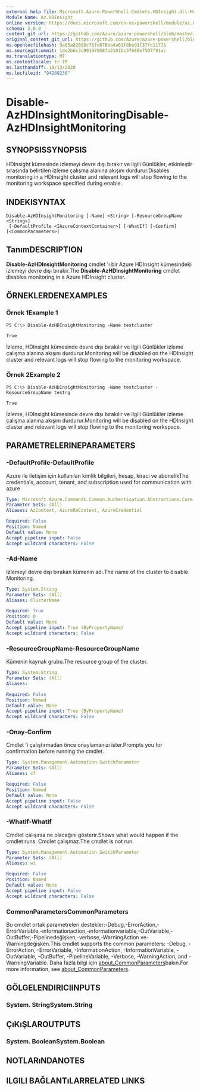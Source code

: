 ```yaml
---
external help file: Microsoft.Azure.PowerShell.Cmdlets.HDInsight.dll-Help.xml
Module Name: Az.HDInsight
online version: https://docs.microsoft.com/en-us/powershell/module/az.hdinsight/disable-azhdinsightmonitoring
schema: 2.0.0
content_git_url: https://github.com/Azure/azure-powershell/blob/master/src/HDInsight/HDInsight/help/Disable-AzHDInsightMonitoring.md
original_content_git_url: https://github.com/Azure/azure-powershell/blob/master/src/HDInsight/HDInsight/help/Disable-AzHDInsightMonitoring.md
ms.openlocfilehash: 9a65a82808c78fe878ba4a61f8be01f37fc11771
ms.sourcegitcommit: 1de2b6c3c99197958fa2101bc37680e7507f91ac
ms.translationtype: MT
ms.contentlocale: tr-TR
ms.lasthandoff: 10/13/2020
ms.locfileid: "94268238"
---
```

# <span data-ttu-id="46d96-101">Disable-AzHDInsightMonitoring</span><span class="sxs-lookup"><span data-stu-id="46d96-101">Disable-AzHDInsightMonitoring</span></span>

## <span data-ttu-id="46d96-102">SYNOPSIS</span><span class="sxs-lookup"><span data-stu-id="46d96-102">SYNOPSIS</span></span>
<span data-ttu-id="46d96-103">HDInsight kümesinde izlemeyi devre dışı bırakır ve ilgili Günlükler, etkinleştir sırasında belirtilen izleme çalışma alanına akışını durdurur.</span><span class="sxs-lookup"><span data-stu-id="46d96-103">Disables monitoring in a HDInsight cluster and relevant logs will stop flowing to the monitoring workspace specified during enable.</span></span>

## <span data-ttu-id="46d96-104">INDEKI</span><span class="sxs-lookup"><span data-stu-id="46d96-104">SYNTAX</span></span>

```
Disable-AzHDInsightMonitoring [-Name] <String> [-ResourceGroupName <String>]
 [-DefaultProfile <IAzureContextContainer>] [-WhatIf] [-Confirm] [<CommonParameters>]
```

## <span data-ttu-id="46d96-105">Tanım</span><span class="sxs-lookup"><span data-stu-id="46d96-105">DESCRIPTION</span></span>
<span data-ttu-id="46d96-106">**Disable-AzHDInsightMonitoring** cmdlet 'ı bir Azure HDInsight kümesindeki izlemeyi devre dışı bırakır.</span><span class="sxs-lookup"><span data-stu-id="46d96-106">The **Disable-AzHDInsightMonitoring** cmdlet disables monitoring in a Azure HDInsight cluster.</span></span>

## <span data-ttu-id="46d96-107">ÖRNEKLERDEN</span><span class="sxs-lookup"><span data-stu-id="46d96-107">EXAMPLES</span></span>

### <span data-ttu-id="46d96-108">Örnek 1</span><span class="sxs-lookup"><span data-stu-id="46d96-108">Example 1</span></span>
```
PS C:\> Disable-AzHDInsightMonitoring -Name testcluster

True
```

<span data-ttu-id="46d96-109">İzleme, HDInsight kümesinde devre dışı bırakılır ve ilgili Günlükler izleme çalışma alanına akışını durdurur.</span><span class="sxs-lookup"><span data-stu-id="46d96-109">Monitoring will be disabled on the HDInsight cluster and relevant logs will stop flowing to the monitoring workspace.</span></span>

### <span data-ttu-id="46d96-110">Örnek 2</span><span class="sxs-lookup"><span data-stu-id="46d96-110">Example 2</span></span>
```
PS C:\> Disable-AzHDInsightMonitoring -Name testcluster -ResourceGroupName testrg

True
```

<span data-ttu-id="46d96-111">İzleme, HDInsight kümesinde devre dışı bırakılır ve ilgili Günlükler izleme çalışma alanına akışını durdurur.</span><span class="sxs-lookup"><span data-stu-id="46d96-111">Monitoring will be disabled on the HDInsight cluster and relevant logs will stop flowing to the monitoring workspace.</span></span>

## <span data-ttu-id="46d96-112">PARAMETRELERINE</span><span class="sxs-lookup"><span data-stu-id="46d96-112">PARAMETERS</span></span>

### <span data-ttu-id="46d96-113">-DefaultProfile</span><span class="sxs-lookup"><span data-stu-id="46d96-113">-DefaultProfile</span></span>
<span data-ttu-id="46d96-114">Azure ile iletişim için kullanılan kimlik bilgileri, hesap, kiracı ve abonelik</span><span class="sxs-lookup"><span data-stu-id="46d96-114">The credentials, account, tenant, and subscription used for communication with azure</span></span>

```yaml
Type: Microsoft.Azure.Commands.Common.Authentication.Abstractions.Core.IAzureContextContainer
Parameter Sets: (All)
Aliases: AzContext, AzureRmContext, AzureCredential

Required: False
Position: Named
Default value: None
Accept pipeline input: False
Accept wildcard characters: False
```

### <span data-ttu-id="46d96-115">-Ad</span><span class="sxs-lookup"><span data-stu-id="46d96-115">-Name</span></span>
<span data-ttu-id="46d96-116">Izlemeyi devre dışı bırakan kümenin adı.</span><span class="sxs-lookup"><span data-stu-id="46d96-116">The name of the cluster to disable Monitoring.</span></span>

```yaml
Type: System.String
Parameter Sets: (All)
Aliases: ClusterName

Required: True
Position: 0
Default value: None
Accept pipeline input: True (ByPropertyName)
Accept wildcard characters: False
```

### <span data-ttu-id="46d96-117">-ResourceGroupName</span><span class="sxs-lookup"><span data-stu-id="46d96-117">-ResourceGroupName</span></span>
<span data-ttu-id="46d96-118">Kümenin kaynak grubu.</span><span class="sxs-lookup"><span data-stu-id="46d96-118">The resource group of the cluster.</span></span>

```yaml
Type: System.String
Parameter Sets: (All)
Aliases:

Required: False
Position: Named
Default value: None
Accept pipeline input: True (ByPropertyName)
Accept wildcard characters: False
```

### <span data-ttu-id="46d96-119">-Onay</span><span class="sxs-lookup"><span data-stu-id="46d96-119">-Confirm</span></span>
<span data-ttu-id="46d96-120">Cmdlet 'i çalıştırmadan önce onaylamanızı ister.</span><span class="sxs-lookup"><span data-stu-id="46d96-120">Prompts you for confirmation before running the cmdlet.</span></span>

```yaml
Type: System.Management.Automation.SwitchParameter
Parameter Sets: (All)
Aliases: cf

Required: False
Position: Named
Default value: None
Accept pipeline input: False
Accept wildcard characters: False
```

### <span data-ttu-id="46d96-121">-WhatIf</span><span class="sxs-lookup"><span data-stu-id="46d96-121">-WhatIf</span></span>
<span data-ttu-id="46d96-122">Cmdlet çalışırsa ne olacağını gösterir.</span><span class="sxs-lookup"><span data-stu-id="46d96-122">Shows what would happen if the cmdlet runs.</span></span> <span data-ttu-id="46d96-123">Cmdlet çalışmaz.</span><span class="sxs-lookup"><span data-stu-id="46d96-123">The cmdlet is not run.</span></span>

```yaml
Type: System.Management.Automation.SwitchParameter
Parameter Sets: (All)
Aliases: wi

Required: False
Position: Named
Default value: None
Accept pipeline input: False
Accept wildcard characters: False
```

### <span data-ttu-id="46d96-124">CommonParameters</span><span class="sxs-lookup"><span data-stu-id="46d96-124">CommonParameters</span></span>
<span data-ttu-id="46d96-125">Bu cmdlet ortak parametreleri destekler:-Debug,-ErrorAction,-ErrorVariable,-ınformationaction,-ınformationvariable,-OutVariable,-OutBuffer,-Pipelinedeğişken,-verbose,-WarningAction ve-Warningdeğişken.</span><span class="sxs-lookup"><span data-stu-id="46d96-125">This cmdlet supports the common parameters: -Debug, -ErrorAction, -ErrorVariable, -InformationAction, -InformationVariable, -OutVariable, -OutBuffer, -PipelineVariable, -Verbose, -WarningAction, and -WarningVariable.</span></span> <span data-ttu-id="46d96-126">Daha fazla bilgi için [about_CommonParameters](http://go.microsoft.com/fwlink/?LinkID=113216)bakın.</span><span class="sxs-lookup"><span data-stu-id="46d96-126">For more information, see [about_CommonParameters](http://go.microsoft.com/fwlink/?LinkID=113216).</span></span>

## <span data-ttu-id="46d96-127">GÖLGELENDIRICI</span><span class="sxs-lookup"><span data-stu-id="46d96-127">INPUTS</span></span>

### <span data-ttu-id="46d96-128">System. String</span><span class="sxs-lookup"><span data-stu-id="46d96-128">System.String</span></span>

## <span data-ttu-id="46d96-129">ÇıKıŞLAR</span><span class="sxs-lookup"><span data-stu-id="46d96-129">OUTPUTS</span></span>

### <span data-ttu-id="46d96-130">System. Boolean</span><span class="sxs-lookup"><span data-stu-id="46d96-130">System.Boolean</span></span>

## <span data-ttu-id="46d96-131">NOTLARıNDA</span><span class="sxs-lookup"><span data-stu-id="46d96-131">NOTES</span></span>

## <span data-ttu-id="46d96-132">ILGILI BAĞLANTıLAR</span><span class="sxs-lookup"><span data-stu-id="46d96-132">RELATED LINKS</span></span>
